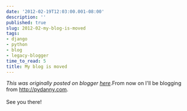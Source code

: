 ```yaml
---
date: '2012-02-19T12:03:00.001-08:00'
description: ''
published: true
slug: 2012-02-my-blog-is-moved
tags:
- django
- python
- blog
- legacy-blogger
time_to_read: 5
title: My blog is moved
---
```


*This was originally posted on blogger [here](https://pydanny.blogspot.com/2012/02/my-blog-is-moved.html)*.From now on I'll be blogging from <a href="http://pydanny.com/">http://pydanny.com</a>.<br /><br />See you there!